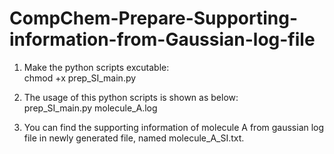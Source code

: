 # CompChem-Prepare-Supporting-information-from-Gaussian-log-file

1. Make the python scripts excutable:  
chmod +x prep_SI_main.py 

2. The usage of this python scripts is shown as below:  
prep_SI_main.py molecule_A.log

3. You can find the supporting information of molecule A from gaussian log file in newly generated file, named molecule_A_SI.txt.    

